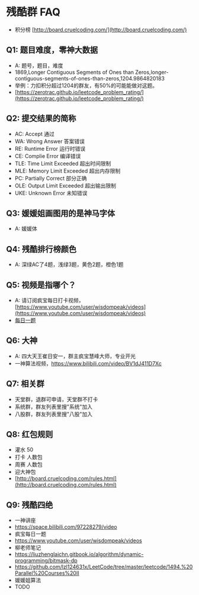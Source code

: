 # 残酷群 FAQ
- 积分榜 [http://board.cruelcoding.com/](http://board.cruelcoding.com/)

## Q1: 题目难度，零神大数据
- A: 题号，题目，难度
- 1869,Longer Contiguous Segments of Ones than Zeros,longer-contiguous-segments-of-ones-than-zeros,1204.9864820183
- 举例：力扣积分超过1204的群友，有50%的可能能做对这题。
- [https://zerotrac.github.io/leetcode_problem_rating/](https://zerotrac.github.io/leetcode_problem_rating/)

## Q2: 提交结果的简称
- AC: Accept 通过
- WA: Wrong Answer 答案错误
- RE: Runtime Error 运行时错误
- CE: Complie Error 编译错误
- TLE: Time Limit Exceeded 超出时间限制
- MLE: Memory Limit Exceeded 超出内存限制
- PC: Partially Correct 部分正确
- OLE: Output Limit Exceeded 超出输出限制
- UKE: Unknown Error 未知错误

## Q3: 媛媛姐画图用的是神马字体
- A: 媛媛体

## Q4: 残酷排行榜颜色
- A: 深绿AC了4题，浅绿3题，黄色2题，橙色1题

## Q5: 视频是指哪个？
- A: 请订阅疯宝每日打卡视频， [https://www.youtube.com/user/wisdompeak/videos](https://www.youtube.com/user/wisdompeak/videos)
- [每日一题](https://docs.google.com/spreadsheets/d/1kBGyRsSdbGDu7DzjQcC-UkZjZERdrP8-_QyVGXHSrB8/edit#gid=0)

## Q6: 大神
- A: 四大天王崔日安一，群主疯宝慧峰大师，专业开光
- 一神算法视频，https://www.bilibili.com/video/BV1dJ411D7Xc

## Q7: 相关群
- 天堂群，退群可申请，天堂群不打卡
- 系统群，群友列表里搜"系统"加入
- 八股群，群友列表里搜"八股"加入

## Q8: 红包规则
- 灌水 50
- 打卡 人数包
- 周赛 人数包
- 迎大神包
- [http://board.cruelcoding.com/rules.html](http://board.cruelcoding.com/rules.html)

## Q9: 残酷四绝
- 一神讲座
- https://space.bilibili.com/97228279/video
- 疯宝每日一题
- https://www.youtube.com/user/wisdompeak/videos
- 柳老师笔记
- https://liuzhenglaichn.gitbook.io/algorithm/dynamic-programming/bitmask-dp
- https://github.com/lzl124631x/LeetCode/tree/master/leetcode/1494.%20Parallel%20Courses%20II
- 媛媛姐算法
- TODO
